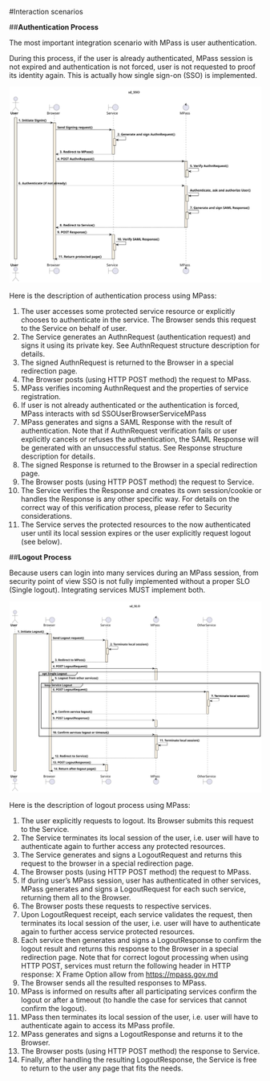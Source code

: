 ﻿#Interaction scenarios

##**Authentication Process**

The most important integration scenario with MPass is user authentication.

During this process, if the user is already authenticated, MPass session is not expired and authentication is not forced, user is not requested to proof its identity again. This is actually how single sign-on (SSO) is implemented.

<picture class="theme-picture">
  <img src="../../assets/umls/mpass/interaction_scenarios/sso_lightmode.svg" alt="Signing flow" data-theme="light">
</picture>

Here is the description of authentication process using MPass:

1. The user accesses some protected service resource or explicitly chooses to authenticate in the service. The Browser sends this request to the Service on behalf of user.
2. The Service generates an AuthnRequest (authentication request) and signs it using its private key. See AuthnRequest structure description for details.
3. The signed AuthnRequest is returned to the Browser in a special redirection page.
4. The Browser posts (using HTTP POST method) the request to MPass.
5. MPass verifies incoming AuthnRequest and the properties of service registration.
6. If user is not already authenticated or the authentication is forced, MPass interacts with
   sd SSOUserBrowserServiceMPass
7. MPass generates and signs a SAML Response with the result of authentication. Note that if AuthnRequest verification fails or user explicitly cancels or refuses the authentication, the SAML Response will be generated with an unsuccessful status. See Response structure description for details.
8. The signed Response is returned to the Browser in a special redirection page.
9. The Browser posts (using HTTP POST method) the request to Service.
10. The Service verifies the Response and creates its own session/cookie or handles the Response is any other specific way. For details on the correct way of this verification process, please refer to Security considerations.
11. The Service serves the protected resources to the now authenticated user until its local session expires or the user explicitly request logout (see below).

##**Logout Process**

Because users can login into many services during an MPass session, from security point of view SSO is not fully implemented without a proper SLO (Single logout). Integrating services MUST implement both.

<picture class="theme-picture">
  <img src="../../assets/umls/mpass/interaction_scenarios/slo_lightmode.svg" alt="Signing flow" data-theme="light">
</picture>

Here is the description of logout process using MPass:

1. The user explicitly requests to logout. Its Browser submits this request to the Service.
2. The Service terminates its local session of the user, i.e. user will have to authenticate again to further access any protected resources.
3. The Service generates and signs a LogoutRequest and returns this request to the browser in a special redirection page.
4. The Browser posts (using HTTP POST method) the request to MPass.
5. If during user’s MPass session, user has authenticated in other services, MPass generates and signs a LogoutRequest for each such service, returning them all to the Browser.
6. The Browser posts these requests to respective services.
7. Upon LogoutRequest receipt, each service validates the request, then terminates its local session of the user, i.e. user will have to authenticate again to further access service protected resources.
8. Each service then generates and signs a LogoutResponse to confirm the logout result and returns this response to the Browser in a special redirection page. Note that for correct logout processing when using HTTP POST, services must return the following header in HTTP response:
   X
   Frame Option allow from https://mpass.gov.md
9. The Browser sends all the resulted responses to MPass.
10. MPass is informed on results after all participating services confirm the logout or after a timeout (to handle the case for services that cannot confirm the logout).
11. MPass then terminates its local session of the user, i.e. user will have to authenticate again to access its MPass profile.
12. MPass generates and signs a LogoutResponse and returns it to the Browser.
13. The Browser posts (using HTTP POST method) the response to Service.
14. Finally, after handling the resulting LogoutResponse, the Service is free to return to the user any page that fits the needs.
